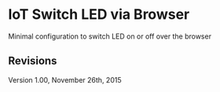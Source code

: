 # IoT Switch LED via Browser
Minimal configuration to switch LED on or off over the browser

## Revisions
Version 1.00, November 26th, 2015
